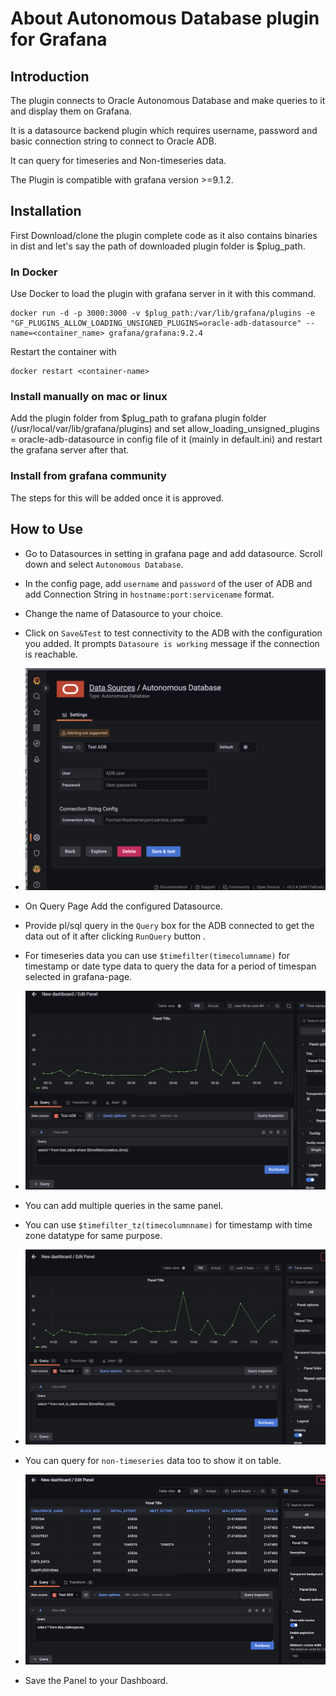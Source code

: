 # About Autonomous Database plugin for Grafana

## Introduction
The plugin connects to Oracle Autonomous Database and make queries to it and display them on Grafana.

It is a datasource backend plugin which requires username, password and basic connection string to connect to Oracle ADB.

It can query for timeseries and Non-timeseries data. 

The Plugin is compatible with grafana version >=9.1.2.


## Installation
First Download/clone the plugin complete code as it also contains binaries in dist and let's say the path of downloaded plugin folder is $plug_path. 

### In Docker
Use Docker to load the plugin with grafana server in it with this command.

    docker run -d -p 3000:3000 -v $plug_path:/var/lib/grafana/plugins -e "GF_PLUGINS_ALLOW_LOADING_UNSIGNED_PLUGINS=oracle-adb-datasource" --name=<container_name> grafana/grafana:9.2.4

Restart the container with 

    docker restart <container-name>

### Install manually on mac or linux
Add the plugin folder from $plug_path to grafana plugin folder (/usr/local/var/lib/grafana/plugins) and set allow_loading_unsigned_plugins = oracle-adb-datasource in config file of it (mainly in default.ini) and restart the grafana server after that. 

### Install from grafana community
The steps for this will be added once it is approved.


## How to Use

* Go to Datasources in setting in grafana page and add datasource. Scroll down and select `Autonomous Database`. 


* In the config page, add `username` and `password` of the user of ADB and add Connection String in `hostname:port:servicename` format.

* Change the name of Datasource to your choice. 

* Click on `Save&Test` to test connectivity to the ADB with the configuration you added. It prompts `Datasoure is working` message if the connection is reachable.


*   ![Config page](img/config.png)



* On Query Page Add the configured Datasource. 

* Provide pl/sql query in the `Query` box for the ADB connected to get the data out of it after clicking `RunQuery` button . 

* For timeseries data you can use `$timefilter(timecolumname)` for  timestamp or date type data to query the data for a period of timespan selected in grafana-page.

*   ![Config page](img/query1.png)

* You can add multiple queries in the same panel.

* You can use `$timefilter_tz(timecolumnname)` for timestamp with time zone datatype for same purpose. 

*   ![Config page](img/query3.png)

* You can query for `non-timeseries` data too to show it on table.

*   ![Config page](img/query2.png)

* Save the Panel to your Dashboard. 



